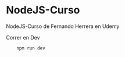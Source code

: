 # NodeJS-Curso
NodeJS-Curso de Fernando Herrera en Udemy


Correr en Dev
```git
    npm run dev
```
